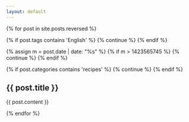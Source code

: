```yaml
---
layout: default
---
```


<div>
{% for post in site.posts reversed %}

{% if post.tags contains 'English' %}
  {% continue %}
{% endif %}

{% assign m = post.date | date: "%s" %}
{% if m > 1423565745 %}
  {% continue %}
{% endif %}

{% if post.categories contains 'recipes' %}
  {% continue %}
{% endif %}

<article itemscope itemtype="http://schema.org/Article">

  <h2 class="post-title" itemprop="name">{{ post.title }}</h2>
  
  <div> {{ post.content }} </div>

</article>
  
{% endfor %}
</div>

